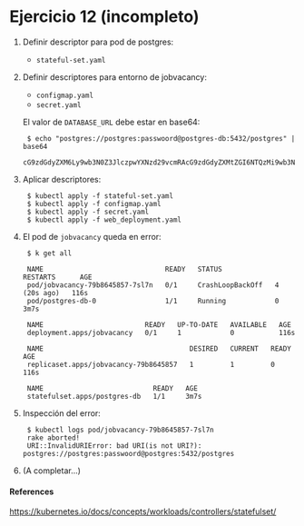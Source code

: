 # Ejercicio 12 (incompleto)

1. Definir descriptor para pod de postgres:

   * `stateful-set.yaml`

2. Definir descriptores para entorno de jobvacancy:

   * `configmap.yaml`
   * `secret.yaml`

   El valor de `DATABASE_URL` debe estar en base64:

        $ echo "postgres://postgres:passwoord@postgres-db:5432/postgres" | base64
        cG9zdGdyZXM6Ly9wb3N0Z3JlczpwYXNzd29vcmRAcG9zdGdyZXMtZGI6NTQzMi9wb3N0Z3Jlcwo=

3. Aplicar descriptores:

        $ kubectl apply -f stateful-set.yaml
        $ kubectl apply -f configmap.yaml
        $ kubectl apply -f secret.yaml
        $ kubectl apply -f web_deployment.yaml

4. El pod de `jobvacancy` queda en error:

        $ k get all

        NAME                              READY   STATUS             RESTARTS      AGE
        pod/jobvacancy-79b8645857-7sl7n   0/1     CrashLoopBackOff   4 (20s ago)   116s
        pod/postgres-db-0                 1/1     Running            0             3m7s

        NAME                         READY   UP-TO-DATE   AVAILABLE   AGE
        deployment.apps/jobvacancy   0/1     1            0           116s

        NAME                                    DESIRED   CURRENT   READY   AGE
        replicaset.apps/jobvacancy-79b8645857   1         1         0       116s

        NAME                           READY   AGE
        statefulset.apps/postgres-db   1/1     3m7s


5. Inspección del error:

        $ kubectl logs pod/jobvacancy-79b8645857-7sl7n
        rake aborted!
        URI::InvalidURIError: bad URI(is not URI?): postgres://postgres:passwoord@postgres:5432/postgres


6. (A completar...)


#### References

https://kubernetes.io/docs/concepts/workloads/controllers/statefulset/

